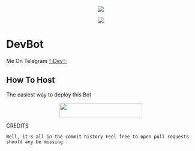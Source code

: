 <p align="center">    
    <a href="https://pypi.org/project/Telethon/"> <img src="https://img.shields.io/pypi/v/telethon?color=yellow&label=telethon&logo=python&logoColor=green&style=for-the-badge" /></a>
</p>

<p align="center">
  <img src="https://telegra.ph/file/c3aed0bc0eb153a9ef0c6.jpg">
</p>

# DevBot
Me On Telegram [✨Dev✨](https://t.me/DevGroup_Robot)

## How To Host
The easiest way to deploy this Bot
<p align="center"><a href="https://heroku.com/deploy?template=https://github.com/Samarth-Dubey/DevManagementRobot"> <img src="https://img.shields.io/badge/Deploy%20To%20Heroku-black?style=for-the-badge&logo=heroku" width="220" height="38.45"/></a></p>
 
CREDITS
```
Well, it's all in the commit history Feel free to open pull requests should any be missing.

```
